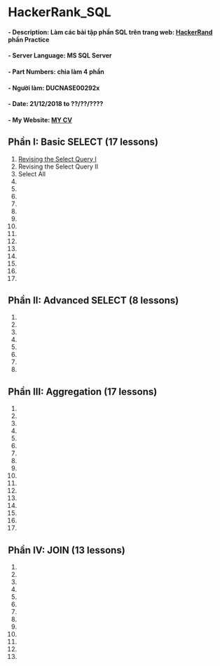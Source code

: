 # HackerRank_SQL
#### - Description: Làm các bài tập phần SQL trên trang web: [HackerRand](https://www.hackerrank.com/domains/sql) phần Practice
#### - Server Language: MS SQL Server
#### - Part Numbers: chia làm 4 phần
#### - Người làm: DUCNASE00292x
#### - Date: 21/12/2018 to ??/??/????
#### - My Website: [MY CV](https://ducnashare.github.io/)
## Phần I: Basic SELECT (17 lessons)
1. [Revising the Select Query I](https://www.hackerrank.com/challenges/revising-the-select-query/problem)
2. Revising the Select Query II
3. Select All
4. 
5.
6.
7.
8.
9.
10.
11.
12.
13.
14.
15.
16.
17.
## Phần II: Advanced SELECT (8 lessons)
1. 
2. 
3.
4.
5.
6.
7.
8.
## Phần III: Aggregation (17 lessons)
1. 
2.
3.
4.
5.
6.
7.
8.
9.
10.
11.
12.
13.
14.
15.
16.
17.
## Phần IV: JOIN (13 lessons)
1.
2.
3.
4.
5.
6.
7.
8.
9.
10.
11.
12.
13.

